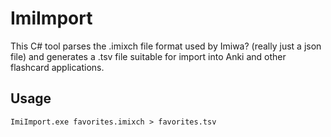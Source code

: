 # ImiImport
This C# tool parses the .imixch file format used by Imiwa? (really just a json file) and generates a .tsv file suitable for import into Anki and other flashcard applications.
## Usage

```
ImiImport.exe favorites.imixch > favorites.tsv
```
